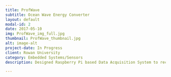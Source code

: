 ```yaml
---
title: ProfWave
subtitle: Ocean Wave Energy Converter
layout: default
modal-id: 2
date: 2017-05-10
img: ProfWave_img_full.jpg
thumbnail: ProfWave_thumbnail.jpg
alt: image-alt
project-date: In Progress
client: Rowan University
category: Embedded Systems/Sensors
description: Designed Raspberry Pi based Data Acquisition System to record the power output of a small scale implementation of a buoy-pendulum Ocean Wave Energy Converter (WEC). Additionally, accelerometers were placed on the center of mass of the WEC and the center of mass of the internal pendulum of the design to gather and record data on their motion relative to one another during operation. Design funded by Rowan's alumni crowdfunding campaign: PROFfunder.

---
```

